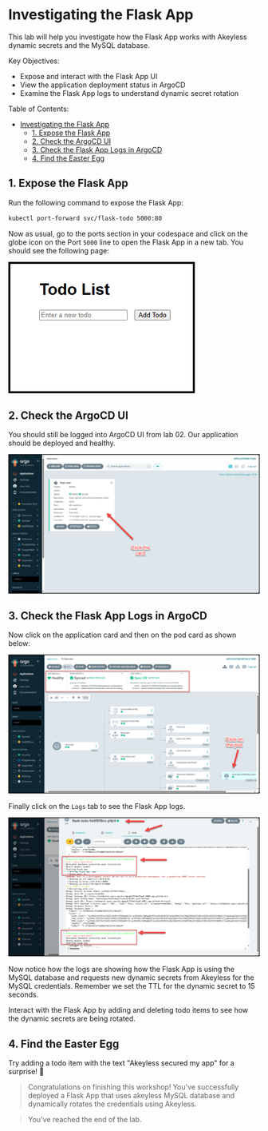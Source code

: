 # Investigating the Flask App

This lab will help you investigate how the Flask App works with Akeyless dynamic secrets and the MySQL database.

Key Objectives:
- Expose and interact with the Flask App UI
- View the application deployment status in ArgoCD
- Examine the Flask App logs to understand dynamic secret rotation

Table of Contents:


- [Investigating the Flask App](#investigating-the-flask-app)
  - [1. Expose the Flask App](#1-expose-the-flask-app)
  - [2. Check the ArgoCD UI](#2-check-the-argocd-ui)
  - [3. Check the Flask App Logs in ArgoCD](#3-check-the-flask-app-logs-in-argocd)
  - [4. Find the Easter Egg](#4-find-the-easter-egg)


## 1. Expose the Flask App

Run the following command to expose the Flask App:

```bash
kubectl port-forward svc/flask-todo 5000:80
```

Now as usual, go to the ports section in your codespace and click on the globe icon on the Port `5000` line to open the Flask App in a new tab. You should see the following page:

![Flask App](../images/flask-app.png)


## 2. Check the ArgoCD UI

You should still be logged into ArgoCD UI from lab 02. Our application should be deployed and healthy.

![ArgoCD UI](../images/argocd-app-ready.png)

## 3. Check the Flask App Logs in ArgoCD

Now click on the application card and then on the pod card as shown below:

![ArgoCD UI](../images/argocd-app-details.png)

Finally click on the `Logs` tab to see the Flask App logs.

![Flask App Logs](../images/flask-app-logs.png)

Now notice how the logs are showing how the Flask App is using the MySQL database and requests new dynamic secrets from Akeyless for the MySQL credentials. Remember we set the TTL for the dynamic secret to 15 seconds.

Interact with the Flask App by adding and deleting todo items to see how the dynamic secrets are being rotated.

## 4. Find the Easter Egg

Try adding a todo item with the text "Akeyless secured my app" for a surprise! 🔐

> Congratulations on finishing this workshop! You've successfully deployed a Flask App that uses akeyless MySQL database and dynamically rotates the credentials using Akeyless.

> You've reached the end of the lab.
